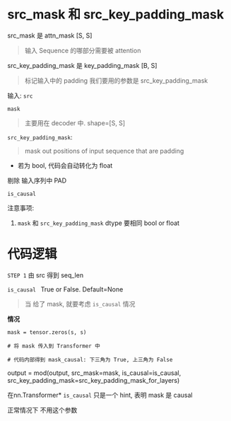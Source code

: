 # src_mask 和 src_key_padding_mask

src_mask 是 attn_mask [S, S]
> 输入 Sequence  的哪部分需要被 attention


src_key_padding_mask 是 key_padding_mask [B, S]
> 标记输入中的 padding
我们要用的参数是 src_key_padding_mask


输入:
`src`

`mask`
> 主要用在 decoder 中. shape=[S, S]

`src_key_padding_mask`: 
>mask out positions of input sequence that are padding

- 若为 bool, 代码会自动转化为 float

剔除 输入序列中 PAD

`is_causal`



注意事项:
1. `mask` 和 `src_key_padding_mask`  dtype 要相同 bool or  float



# 代码逻辑

`STEP 1`
由 src 得到 seq_len

`is_causal ` True or False. Default=None

>当 给了 mask, 就要考虑 `is_causal` 情况

**情况**

```pytorch
mask = tensor.zeros(s, s)

# 将 mask 传入到 Transformer 中

# 代码内部得到 mask_causal: 下三角为 True, 上三角为 False
```

output = mod(output, src_mask=mask, is_causal=is_causal, src_key_padding_mask=src_key_padding_mask_for_layers)


在nn.Transformer* `is_causal` 只是一个 hint, 表明 mask 是 causal  

正常情况下 不用这个参数